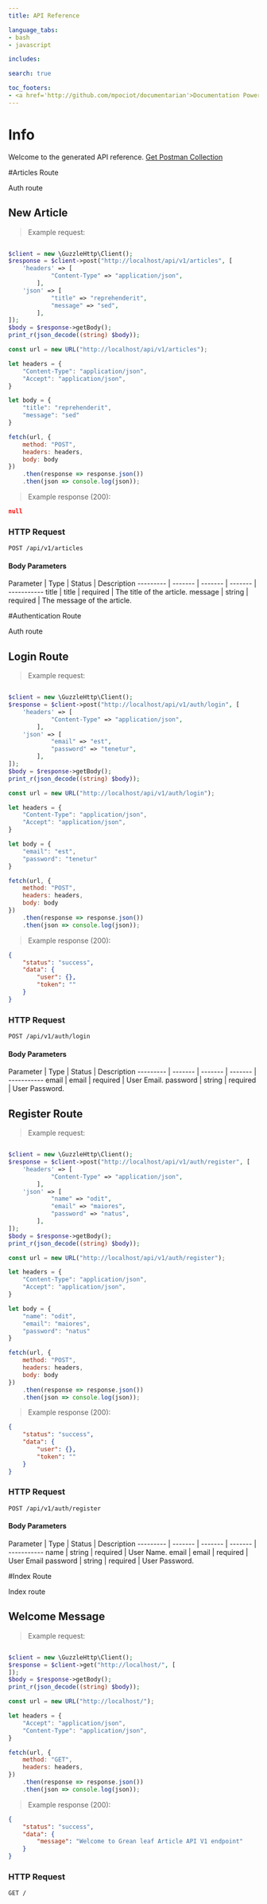 ```yaml
---
title: API Reference

language_tabs:
- bash
- javascript

includes:

search: true

toc_footers:
- <a href='http://github.com/mpociot/documentarian'>Documentation Powered by Documentarian</a>
---
```

<!-- START_INFO -->
# Info

Welcome to the generated API reference.
[Get Postman Collection](http://localhost/docs/collection.json)

<!-- END_INFO -->

#Articles Route


Auth route
<!-- START_f25ad88ad3ff8f48775c1cc0cc4255fa -->
## New Article

> Example request:

```php

$client = new \GuzzleHttp\Client();
$response = $client->post("http://localhost/api/v1/articles", [
    'headers' => [
            "Content-Type" => "application/json",
        ],
    'json' => [
            "title" => "reprehenderit",
            "message" => "sed",
        ],
]);
$body = $response->getBody();
print_r(json_decode((string) $body));
```

```javascript
const url = new URL("http://localhost/api/v1/articles");

let headers = {
    "Content-Type": "application/json",
    "Accept": "application/json",
}

let body = {
    "title": "reprehenderit",
    "message": "sed"
}

fetch(url, {
    method: "POST",
    headers: headers,
    body: body
})
    .then(response => response.json())
    .then(json => console.log(json));
```


> Example response (200):

```json
null
```

### HTTP Request
`POST /api/v1/articles`

#### Body Parameters

Parameter | Type | Status | Description
--------- | ------- | ------- | ------- | -----------
    title | title |  required  | The title of the article.
    message | string |  required  | The message of the article.

<!-- END_f25ad88ad3ff8f48775c1cc0cc4255fa -->

#Authentication Route


Auth route
<!-- START_f76cc718539c2362f0d0a7069100319e -->
## Login Route

> Example request:

```php

$client = new \GuzzleHttp\Client();
$response = $client->post("http://localhost/api/v1/auth/login", [
    'headers' => [
            "Content-Type" => "application/json",
        ],
    'json' => [
            "email" => "est",
            "password" => "tenetur",
        ],
]);
$body = $response->getBody();
print_r(json_decode((string) $body));
```

```javascript
const url = new URL("http://localhost/api/v1/auth/login");

let headers = {
    "Content-Type": "application/json",
    "Accept": "application/json",
}

let body = {
    "email": "est",
    "password": "tenetur"
}

fetch(url, {
    method: "POST",
    headers: headers,
    body: body
})
    .then(response => response.json())
    .then(json => console.log(json));
```


> Example response (200):

```json
{
    "status": "success",
    "data": {
        "user": {},
        "token": ""
    }
}
```

### HTTP Request
`POST /api/v1/auth/login`

#### Body Parameters

Parameter | Type | Status | Description
--------- | ------- | ------- | ------- | -----------
    email | email |  required  | User Email.
    password | string |  required  | User Password.

<!-- END_f76cc718539c2362f0d0a7069100319e -->

<!-- START_61e12326a1f2070b5637f4366c2ce678 -->
## Register Route

> Example request:

```php

$client = new \GuzzleHttp\Client();
$response = $client->post("http://localhost/api/v1/auth/register", [
    'headers' => [
            "Content-Type" => "application/json",
        ],
    'json' => [
            "name" => "odit",
            "email" => "maiores",
            "password" => "natus",
        ],
]);
$body = $response->getBody();
print_r(json_decode((string) $body));
```

```javascript
const url = new URL("http://localhost/api/v1/auth/register");

let headers = {
    "Content-Type": "application/json",
    "Accept": "application/json",
}

let body = {
    "name": "odit",
    "email": "maiores",
    "password": "natus"
}

fetch(url, {
    method: "POST",
    headers: headers,
    body: body
})
    .then(response => response.json())
    .then(json => console.log(json));
```


> Example response (200):

```json
{
    "status": "success",
    "data": {
        "user": {},
        "token": ""
    }
}
```

### HTTP Request
`POST /api/v1/auth/register`

#### Body Parameters

Parameter | Type | Status | Description
--------- | ------- | ------- | ------- | -----------
    name | string |  required  | User Name.
    email | email |  required  | User Email
    password | string |  required  | User Password.

<!-- END_61e12326a1f2070b5637f4366c2ce678 -->

#Index Route


Index route
<!-- START_53be1e9e10a08458929a2e0ea70ddb86 -->
## Welcome Message

> Example request:

```php

$client = new \GuzzleHttp\Client();
$response = $client->get("http://localhost/", [
]);
$body = $response->getBody();
print_r(json_decode((string) $body));
```

```javascript
const url = new URL("http://localhost/");

let headers = {
    "Accept": "application/json",
    "Content-Type": "application/json",
}

fetch(url, {
    method: "GET",
    headers: headers,
})
    .then(response => response.json())
    .then(json => console.log(json));
```


> Example response (200):

```json
{
    "status": "success",
    "data": {
        "message": "Welcome to Grean leaf Article API V1 endpoint"
    }
}
```

### HTTP Request
`GET /`


<!-- END_53be1e9e10a08458929a2e0ea70ddb86 -->


